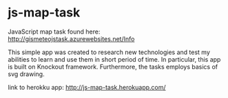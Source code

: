 js-map-task
===========

JavaScript map task found here: http://gismeteojstask.azurewebsites.net/Info

This simple app was created to research new technologies and test my abilities to learn and use them in short period of time. In particular, this app is built on Knockout framework. Furthermore, the tasks employs basics of svg drawing.


link to herokku app: http://js-map-task.herokuapp.com/

